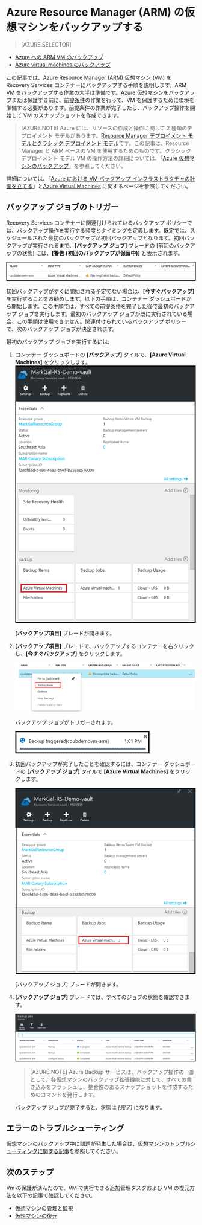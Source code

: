 <properties
	pageTitle="Azure Resource Manager の仮想マシンをバックアップする | Microsoft Azure"
	description="Azure 仮想マシン バックアップの手順で ARM 仮想マシンを検出および登録して Recovery Services コンテナーにバックアップします。"
	services="backup"
	documentationCenter=""
	authors="markgalioto"
	manager="jwhit"
	editor=""
	keywords="仮想マシンのバックアップ; バックアップ、仮想マシン; バックアップと障害復旧; ARM VM のバックアップ"/>

<tags
	ms.service="backup"
	ms.workload="storage-backup-recovery"
	ms.tgt_pltfrm="na"
	ms.devlang="na"
	ms.topic="article"
	ms.date="05/04/2016"
	ms.author="trinadhk; jimpark; markgal;"/>


# Azure Resource Manager (ARM) の仮想マシンをバックアップする

> [AZURE.SELECTOR]
- [Azure への ARM VM のバックアップ](backup-azure-arm-vms.md)
- [Azure virtual machines のバックアップ](backup-azure-vms.md)

この記事では、Azure Resource Manager (ARM) 仮想マシン (VM) を Recovery Services コンテナーにバックアップする手順を説明します。ARM VM をバックアップする作業の大半は準備です。Azure 仮想マシンをバックアップまたは保護する前に、[前提条件](backup-azure-arm-vms-prepare.md)の作業を行って、VM を保護するために環境を準備する必要があります。前提条件の作業が完了したら、バックアップ操作を開始して VM のスナップショットを作成できます。

>[AZURE.NOTE] Azure には、リソースの作成と操作に関して 2 種類のデプロイメント モデルがあります。[Resource Manager デプロイメント モデルとクラシック デプロイメント モデル](../resource-manager-deployment-model.md)です。この記事は、Resource Manager と ARM ベースの VM を使用するためのものです。クラシック デプロイメント モデル VM の操作方法の詳細については、「[Azure 仮想マシンのバックアップ](backup-azure-vms.md)」を参照してください。

詳細については、「[Azure における VM バックアップ インフラストラクチャの計画を立てる](backup-azure-vms-introduction.md)」と[Azure Virtual Machines](https://azure.microsoft.com/documentation/services/virtual-machines/) に関するページを参照してください。

## バックアップ ジョブのトリガー

Recovery Services コンテナーに関連付けられているバックアップ ポリシーでは、バックアップ操作を実行する頻度とタイミングを定義します。既定では、スケジュールされた最初のバックアップが初回バックアップとなります。初回バックアップが実行されるまで、**[バックアップ ジョブ]** ブレードの [前回のバックアップの状態] には、**[警告 (初回のバックアップが保留中)]** と表示されます。

![Backup pending](./media/backup-azure-vms-first-look-arm/initial-backup-not-run.png)

初回バックアップがすぐに開始される予定でない場合は、**[今すぐバックアップ]** を実行することをお勧めします。以下の手順は、コンテナー ダッシュボードから開始します。この手順では、すべての前提条件を完了した後で最初のバックアップ ジョブを実行します。最初のバックアップ ジョブが既に実行されている場合、この手順は使用できません。関連付けられているバックアップ ポリシーで、次のバックアップ ジョブが決定されます。

最初のバックアップ ジョブを実行するには:

1. コンテナー ダッシュボードの **[バックアップ]** タイルで、**[Azure Virtual Machines]** をクリックします。<br/> ![Settings icon](./media/backup-azure-vms-first-look-arm/rs-vault-in-dashboard-backup-vms.png)

    **[バックアップ項目]** ブレードが開きます。

2. **[バックアップ項目]** ブレードで、バックアップするコンテナーを右クリックし、**[今すぐバックアップ]** をクリックします。

    ![Settings icon](./media/backup-azure-vms-first-look-arm/back-up-now.png)

    バックアップ ジョブがトリガーされます。<br/>

    ![Backup job triggered](./media/backup-azure-vms-first-look-arm/backup-triggered.png)

3. 初回バックアップが完了したことを確認するには、コンテナー ダッシュボードの **[バックアップ ジョブ]** タイルで **[Azure Virtual Machines]** をクリックします。

    ![Backup Jobs tile](./media/backup-azure-vms-first-look-arm/open-backup-jobs.png)

    [バックアップ ジョブ] ブレードが開きます。

4. **[バックアップ ジョブ]** ブレードでは、すべてのジョブの状態を確認できます。

    ![Backup Jobs tile](./media/backup-azure-vms-first-look-arm/backup-jobs-in-jobs-view.png)

    >[AZURE.NOTE] Azure Backup サービスは、バックアップ操作の一部として、各仮想マシンのバックアップ拡張機能に対して、すべての書き込みをフラッシュし、整合性のあるスナップショットを作成するためのコマンドを発行します。

    バックアップ ジョブが完了すると、状態は *[完了]* になります。


## エラーのトラブルシューティング
仮想マシンのバックアップ中に問題が発生した場合は、[仮想マシンのトラブルシューティングに関する記事](backup-azure-vms-troubleshoot.md)を参照してください。

## 次のステップ

Vm の保護が済んだので、VM で実行できる追加管理タスクおよび VM の復元方法を以下の記事で確認してください。

- [仮想マシンの管理と監視](backup-azure-manage-vms.md)
- [仮想マシンの復元](backup-azure-arm-restore-vms.md)

<!---HONumber=AcomDC_0518_2016-->